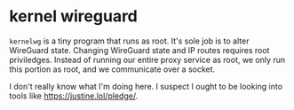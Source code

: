 # kernel wireguard

`kernelwg` is a tiny program that runs as root. It's sole job is to alter WireGuard state.
Changing WireGuard state and IP routes requires root priviledges. Instead of running our entire
proxy service as root, we only run this portion as root, and we communicate over a socket.

I don't really know what I'm doing here. I suspect I ought to be looking into tools like
https://justine.lol/pledge/.